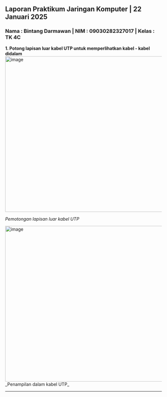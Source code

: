 


## Laporan Praktikum Jaringan Komputer | 22 Januari 2025
### Nama : Bintang Darmawan | NIM : 09030282327017 | Kelas : TK 4C


**1. Potong lapisan luar kabel UTP untuk memperlihatkan kabel - kabel didalam**
<img src="https://github.com/user-attachments/assets/3b7cc954-0e85-4a06-afc6-652381382f8c" alt="image" width="600" height="500">

_Pemotongan lapisan luar kabel UTP_

<img src="https://github.com/user-attachments/assets/60e53746-aab5-43fc-8f54-eb60b4cceb35" alt="image" width="600" height="500">
_Penampilan dalam kabel UTP_

****
